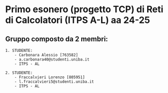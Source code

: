 # Primo esonero (progetto TCP) di Reti di Calcolatori (ITPS A-L) aa 24-25

## Gruppo composto da 2 membri:
    
    1. STUDENTE:
        - Carbonara Alessio [763582]
        - a.carbonara40@studenti.uniba.it
        - ITPS - AL
    
    2. STUDENTE: 
        - Fraccalvieri Lorenzo [805951]
        - l.fraccalvieri5@studenti.uniba.it
        - ITPS - AL

